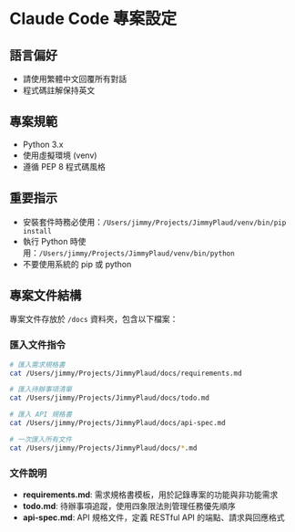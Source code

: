 # Claude Code 專案設定

## 語言偏好
- 請使用繁體中文回覆所有對話
- 程式碼註解保持英文

## 專案規範
- Python 3.x
- 使用虛擬環境 (venv)
- 遵循 PEP 8 程式碼風格

## 重要指示
- 安裝套件時務必使用：`/Users/jimmy/Projects/JimmyPlaud/venv/bin/pip install`
- 執行 Python 時使用：`/Users/jimmy/Projects/JimmyPlaud/venv/bin/python`
- 不要使用系統的 pip 或 python

## 專案文件結構
專案文件存放於 `/docs` 資料夾，包含以下檔案：

### 匯入文件指令
```bash
# 匯入需求規格書
cat /Users/jimmy/Projects/JimmyPlaud/docs/requirements.md

# 匯入待辦事項清單
cat /Users/jimmy/Projects/JimmyPlaud/docs/todo.md

# 匯入 API 規格書
cat /Users/jimmy/Projects/JimmyPlaud/docs/api-spec.md

# 一次匯入所有文件
cat /Users/jimmy/Projects/JimmyPlaud/docs/*.md
```

### 文件說明
- **requirements.md**: 需求規格書模板，用於記錄專案的功能與非功能需求
- **todo.md**: 待辦事項追蹤，使用四象限法則管理任務優先順序
- **api-spec.md**: API 規格文件，定義 RESTful API 的端點、請求與回應格式